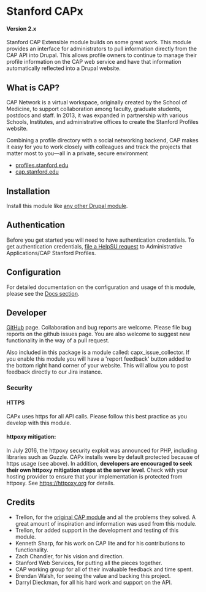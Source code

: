 # Stanford CAPx
#### Version 2.x

Stanford CAP Extensible module builds on some great work. This module provides an interface for administrators to pull information directly from the CAP API into Drupal. This allows profile owners to continue to manage their profile information on the CAP web service and have that information automatically reflected into a Drupal website.

## What is CAP?

CAP Network is a virtual workspace, originally created by the School of Medicine, to support collaboration among faculty, graduate students, postdocs and staff. In 2013, it was expanded in partnership with various Schools, Institutes, and administrative offices to create the Stanford Profiles website.

Combining a profile directory with a social networking backend, CAP makes it easy for you to work closely with colleagues and track the projects that matter most to you—all in a private, secure environment

* [profiles.stanford.edu](https://profiles.stanford.edu)
* [cap.stanford.edu](https://cap.stanford.edu/)

## Installation

Install this module like [any other Drupal module](https://www.drupal.org/documentation/install/modules-themes/modules-7).

## Authentication

Before you get started you will need to have authentication credentials. To get authentication credentials, [file a HelpSU request](https://helpsu.stanford.edu/helpsu/3.0/auth/helpsu-form?pcat=CAP_API&dtemplate=CAP-OAuth-Info) to Administrative Applications/CAP Stanford Profiles.

## Configuration

For detailed documentation on the configuration and usage of this module, please see the [Docs section](./docs/).

## Developer

[GitHub](https://github.com/SU-SWS/stanford_capx) page.
Collaboration and bug reports are welcome. Please file bug reports on the github issues page. You are also welcome to suggest new functionality in the way of a pull request.

Also included in this package is a module called: capx_issue_collector. If you enable this module you will have a 'report feedback' button added to the bottom right hand corner of your website. This will allow you to post feedback directly to our Jira instance.

### Security
#### HTTPS 
CAPx uses https for all API calls. Please follow this best practice as you develop with this module.
#### httpoxy mitigation:
In July 2016, the httpoxy security exploit was announced for PHP, including libraries such as Guzzle. CAPx installs were by default protected because of https usage (see above). In addition, **developers are encouraged to seek their own httpoxy mitigation steps at the server level**. Check with your hosting provider to ensure that your implementation is protected from httpoxy. See https://httpoxy.org for details.

## Credits

* Trellon, for the [original CAP module](https://github.com/Stanford/CAP_drupal) and all the problems they solved. A great amount of inspiration and information was used from this module.
* Trellon, for added support in the development and testing of this module.
* Kenneth Sharp, for his work on CAP lite and for his contributions to functionality.
* Zach Chandler, for his vision and direction.
* Stanford Web Services, for putting all the pieces together.
* CAP working group for all of their invaluable feedback and time spent.
* Brendan Walsh, for seeing the value and backing this project.
* Darryl Dieckman, for all his hard work and support on the API.
